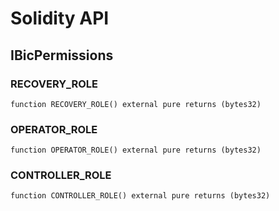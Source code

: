 # Solidity API

## IBicPermissions

### RECOVERY_ROLE

```solidity
function RECOVERY_ROLE() external pure returns (bytes32)
```

### OPERATOR_ROLE

```solidity
function OPERATOR_ROLE() external pure returns (bytes32)
```

### CONTROLLER_ROLE

```solidity
function CONTROLLER_ROLE() external pure returns (bytes32)
```

